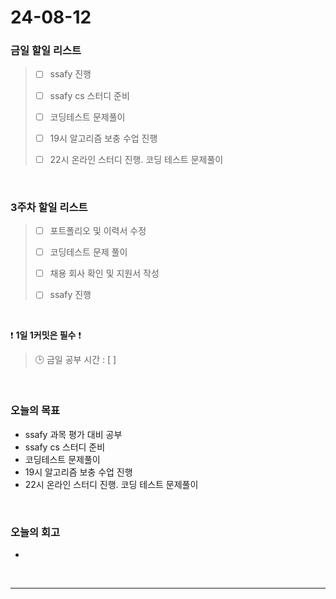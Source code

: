 # 24-08-12
### 금일 할일 리스트
> - [ ]  ssafy 진행
>
> - [ ]  ssafy cs 스터디 준비
>
> - [ ]  코딩테스트 문제풀이
>
> - [ ]  19시 알고리즘 보충 수업 진행
>
> - [ ]  22시 온라인 스터디 진행. 코딩 테스트 문제풀이

<br/>

### 3주차 할일 리스트  
> - [ ]  포트폴리오 및 이력서 수정
>
> - [ ]  코딩테스트 문제 풀이
>
> - [ ]  채용 회사 확인 및 지원서 작성
>
> - [ ]  ssafy 진행

<br/>

❗ **1일 1커밋은 필수** ❗
> 🕒 금일 공부 시간 : [  ]

<br/>

### 오늘의 목표
- ssafy 과목 평가 대비 공부
- ssafy cs 스터디 준비
- 코딩테스트 문제풀이
- 19시 알고리즘 보충 수업 진행
- 22시 온라인 스터디 진행. 코딩 테스트 문제풀이

<br>

### 오늘의 회고
- 

<br/>

------------  
